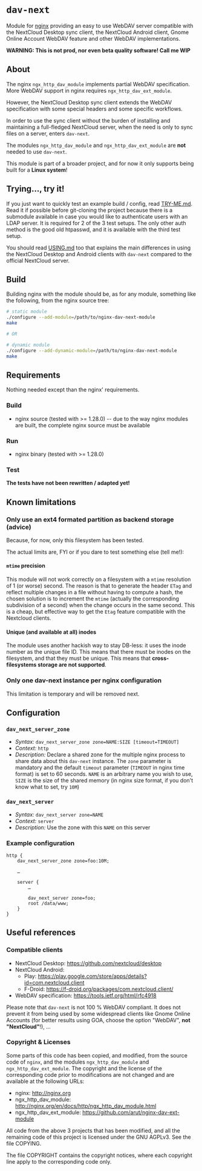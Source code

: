 # `dav-next`

Module for [nginx](http://nginx.org) providing an easy to use WebDAV server
compatible with the NextCloud Desktop sync client, the NextCloud Android client,
Gnome Online Account WebDAV feature and other WebDAV implementations.

**WARNING: This is not prod, nor even beta quality software! Call me WIP**

## About

The nginx `ngx_http_dav_module` implements partial WebDAV specification. More
WebDAV support in nginx requires `ngx_http_dav_ext_module`.

However, the NextCloud Desktop sync client extends the WebDAV specification
with some special headers and some specific workflows.

In order to use the sync client without the burden of installing and
maintaining a full-fledged NextCloud server, when the need is only to sync
files on a server, enters `dav-next`.

The modules `ngx_http_dav_module` and `ngx_http_dav_ext_module` are **not**
needed to use `dav-next`.

This module is part of a broader project, and for now it only supports being
built for a **Linux system**!

## Trying…, try it!

If you just want to quickly test an example build / config, read
[TRY-ME.md](TRY-ME.md). Read it if possible before git-cloning the project
because there is a submodule available in case you would like to authenticate
users with an LDAP server. It is required for 2 of the 3 test setups. The only
other auth method is the good old htpasswd, and it is available with the third
test setup.

You should read [USING.md](USING.md) too that explains the main differences in
using the NextCloud Desktop and Android clients with `dav-next` compared to the
official NextCloud server.

## Build

Building nginx with the module should be, as for any module, something like the
following, from the nginx source tree:

```sh
# static module
./configure --add-module=/path/to/nginx-dav-next-module
make

# OR

# dynamic module
./configure --add-dynamic-module=/path/to/nginx-dav-next-module
make
```

## Requirements

Nothing needed except than the nginx' requirements.

### Build

- nginx source (tested with >= 1.28.0) -- due to the way nginx modules are
  built, the complete nginx source must be available

### Run

- nginx binary (tested with >= 1.28.0)

### Test

**The tests have not been rewritten / adapted yet!**

## Known limitations

### Only use an ext4 formated partition as backend storage (advice)

Because, for now, only this filesystem has been tested.

The actual limits are, FYI or if you dare to test something else (tell me!):

#### `mtime` precision

This module will not work correctly on a filesystem with a `mtime` resolution of
1 (or worse) second. The reason is that to generate the header `ETag` and
reflect multiple changes in a file without having to compute a hash, the chosen
solution is to increment the `mtime` (actually the corresponding subdivision of
a second) when the change occurs in the same second. This is a cheap, but
effective way to get the `Etag` feature compatible with the Nextcloud clients.

#### Unique (and available at all) inodes

The module uses another hackish way to stay DB-less: it uses the inode number as
the unique file ID. This means that there must be inodes on the filesystem, and
that they must be unique. This means that **cross-filesystems storage are not
supported**.

### Only one dav-next instance per nginx configuration

This limitation is temporary and will be removed next.

## Configuration

### `dav_next_server_zone`

- *Syntax:*  `dav_next_server_zone zone=NAME:SIZE [timeout=TIMEOUT]`
- *Context:* `http`
- *Description:* Declare a shared zone for the multiple nginx process to share
  data about this `dav-next` instance. The `zone` parameter is mandatory and the
  default `timeout` parameter (`TIMEOUT` in nginx time format) is set to 60
  seconds. `NAME` is an arbitrary name you wish to use, `SIZE` is the size of
  the shared memory (in nginx size format, if you don't know what to set, try
  `10M`)

### `dav_next_server`

- *Syntax:* `dav_next_server zone=NAME`
- *Context:* `server`
- *Description:* Use the zone with this `NAME` on this server

### Example configuration

```
http {
    dav_next_server_zone zone=foo:10M;

    …

    server {
        …

        dav_next_server zone=foo;
        root /data/www;
    }
}
```

## Useful references

### Compatible clients

- NextCloud Desktop: https://github.com/nextcloud/desktop
- NextCloud Android:
  - Play: https://play.google.com/store/apps/details?id=com.nextcloud.client
  - F-Droid: https://f-droid.org/packages/com.nextcloud.client/
- WebDAV specification: https://tools.ietf.org/html/rfc4918

Please note that `dav-next` is not 100 % WebDAV compliant. It does not prevent
it from being used by some widespread clients like Gnome Online Accounts (for
better results using GOA, choose the option "WebDAV", **not "NextCloud"**!), …

### Copyright & Licenses

Some parts of this code has been copied, and modified, from the source code of
`nginx`, and the modules `ngx_http_dav_module` and `ngx_http_dav_ext_module`.
The copyright and the license of the corresponding code prior to modifications
are not changed and are available at the following URLs:

- nginx: http://nginx.org
- ngx_http_dav_module: http://nginx.org/en/docs/http/ngx_http_dav_module.html
- ngx_http_dav_ext_module: https://github.com/arut/nginx-dav-ext-module

All code from the above 3 projects that has been modified, and all the remaining
code of this project is licensed under the GNU AGPLv3. See the file COPYING.

The file COPYRIGHT contains the copyright notices, where each copyright line
apply to the corresponding code only.
